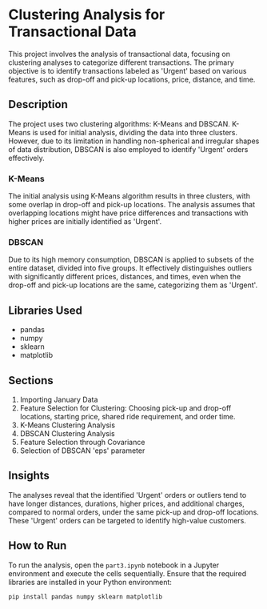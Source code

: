 # Clustering Analysis for Transactional Data

This project involves the analysis of transactional data, focusing on clustering analyses to categorize different transactions. The primary objective is to identify transactions labeled as 'Urgent' based on various features, such as drop-off and pick-up locations, price, distance, and time.

## Description

The project uses two clustering algorithms: K-Means and DBSCAN. K-Means is used for initial analysis, dividing the data into three clusters. However, due to its limitation in handling non-spherical and irregular shapes of data distribution, DBSCAN is also employed to identify 'Urgent' orders effectively.

### K-Means
The initial analysis using K-Means algorithm results in three clusters, with some overlap in drop-off and pick-up locations. The analysis assumes that overlapping locations might have price differences and transactions with higher prices are initially identified as 'Urgent'.

### DBSCAN
Due to its high memory consumption, DBSCAN is applied to subsets of the entire dataset, divided into five groups. It effectively distinguishes outliers with significantly different prices, distances, and times, even when the drop-off and pick-up locations are the same, categorizing them as 'Urgent'.

## Libraries Used
- pandas
- numpy
- sklearn
- matplotlib

## Sections
1. Importing January Data
2. Feature Selection for Clustering: Choosing pick-up and drop-off locations, starting price, shared ride requirement, and order time.
3. K-Means Clustering Analysis
4. DBSCAN Clustering Analysis
5. Feature Selection through Covariance
6. Selection of DBSCAN 'eps' parameter

## Insights
The analyses reveal that the identified 'Urgent' orders or outliers tend to have longer distances, durations, higher prices, and additional charges, compared to normal orders, under the same pick-up and drop-off locations. These 'Urgent' orders can be targeted to identify high-value customers.

## How to Run
To run the analysis, open the `part3.ipynb` notebook in a Jupyter environment and execute the cells sequentially. Ensure that the required libraries are installed in your Python environment:

```sh
pip install pandas numpy sklearn matplotlib
